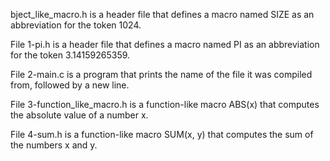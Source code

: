 
bject_like_macro.h is a header file that defines a macro named SIZE as an abbreviation for the token 1024.



File 1-pi.h is a header file that defines a macro named PI as an abbreviation for the token 3.14159265359.



File 2-main.c is a program that prints the name of the file it was compiled from, followed by a new line.



File 3-function_like_macro.h is a function-like macro ABS(x) that computes the absolute value of a number x.



File 4-sum.h is a function-like macro SUM(x, y) that computes the sum of the numbers x and y.
